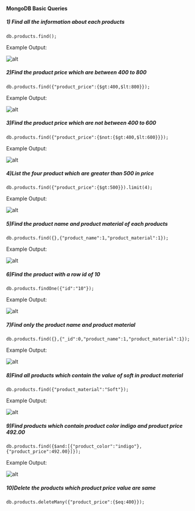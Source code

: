 ####  MongoDB Basic Queries 

##### 1) Find all the information about each products

`db.products.find();`

Example Output:

![alt](./image/Screenshot_29-2-2024_23219_www.mycompiler.io.jpeg)

##### 2)Find the product price which are between 400 to 800

`db.products.find({"product_price":{$gt:400,$lt:800}});`

Example Output:

![alt](./image/Screenshot_29-2-2024_232340_www.mycompiler.io.jpeg)

##### 3)Find the product price which are not between 400 to 600

`db.products.find({"product_price":{$not:{$gt:400,$lt:600}}});`

Example Output:

![alt](./image/Screenshot_29-2-2024_232540_www.mycompiler.io.jpeg)

##### 4)List the four product which are greater than 500 in price

`db.products.find({"product_price":{$gt:500}}).limit(4);`

Example Output:

![alt](./image/Screenshot_29-2-2024_232540_www.mycompiler.io.jpeg)

##### 5)Find the product name and product material of each products

`db.products.find({},{"product_name":1,"product_material":1});`

Example Output:

![alt](./image/Screenshot_29-2-2024_23292_www.mycompiler.io.jpeg)

##### 6)Find the product with a row id of 10

`db.products.findOne({"id":"10"});`

Example Output:

![alt](./image/Screenshot_29-2-2024_233048_www.mycompiler.io.jpeg)

##### 7)Find only the product name and product material

`db.products.find({},{"_id":0,"product_name":1,"product_material":1});`

Example Output:

![alt](./image/Screenshot_29-2-2024_233155_www.mycompiler.io.jpeg)

##### 8)Find all products which contain the value of soft in product material

`db.products.find({"product_material":"Soft"});`

Example Output:

![alt](image/Screenshot_29-2-2024_233317_www.mycompiler.io.jpeg)

##### 9)Find products which contain product color indigo  and product price 492.00

`db.products.find({$and:[{"product_color":"indigo"},{"product_price":492.00}]});`

Example Output:

 ![alt](./image/Screenshot_29-2-2024_233317_www.mycompiler.io.jpeg)

##### 10)Delete the products which product price value are same

`db.products.deleteMany({"product_price":{$eq:400}});`
